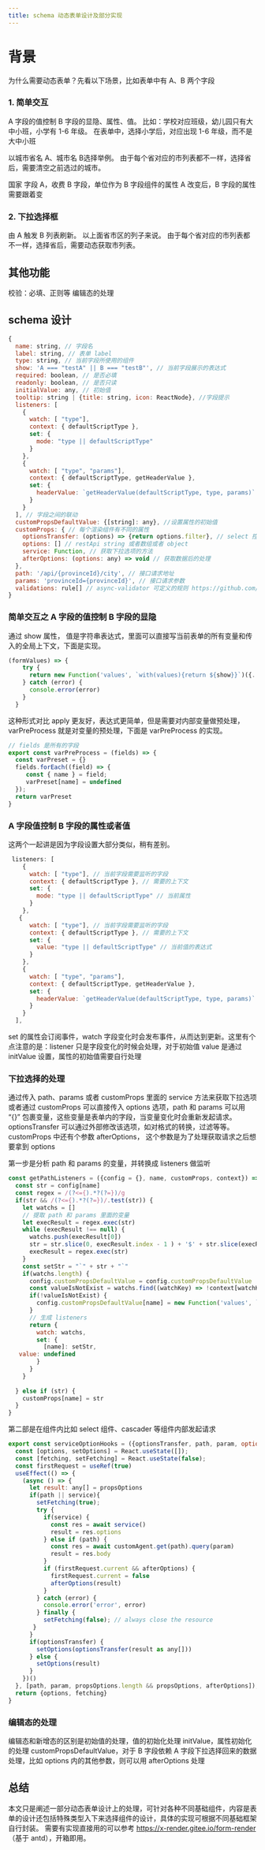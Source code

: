 ```yaml
---
title: schema 动态表单设计及部分实现
---
```

# 背景

为什么需要动态表单？先看以下场景，比如表单中有 A、B 两个字段

### 1. 简单交互

A 字段的值控制 B 字段的显隐、属性、值。
比如：学校对应班级，幼儿园只有大中小班，小学有 1-6 年级。
在表单中，选择小学后，对应出现 1-6 年级，而不是 大中小班

以城市省名 A、城市名 B选择举例。
由于每个省对应的市列表都不一样，选择省后，需要清空之前选过的城市。

国家 字段 A，收费 B 字段，单位作为 B 字段组件的属性
A 改变后，B 字段的属性需要跟着变

### 2. 下拉选择框

由 A 触发 B 列表刷新。
以上面省市区的列子来说。
由于每个省对应的市列表都不一样，选择省后，需要动态获取市列表。

## 其他功能

校验：必填、正则等
编辑态的处理

## schema 设计

```javascript
{
  name: string, // 字段名
  label: string, // 表单 label
  type: string, // 当前字段所使用的组件
  show: 'A === "testA" || B === "testB"', // 当前字段展示的表达式
  required: boolean, // 是否必填
  readonly: boolean, // 是否只读
  initialValue: any, // 初始值
  tooltip: string | {title: string, icon: ReactNode}, //字段提示
  listeners: [
    {
      watch: [ "type"],
      context: { defaultScriptType },
      set: {
        mode: "type || defaultScriptType"
      }
    },
    {
      watch: [ "type", "params"],
      context: { defaultScriptType, getHeaderValue },
      set: {
        headerValue: `getHeaderValue(defaultScriptType, type, params)`
      }
    }
  ], // 字段之间的联动
  customPropsDefaultValue: {[string]: any}, //设置属性的初始值
  customProps: { // 每个渲染组件有不同的属性
    optionsTransfer: (options) => {return options.filter}, // select 控件属性，过滤或者字段处理, 一般在 custom-component-map 里定义
    options: [] // restApi string 或者数组或者 object
    service: Function, // 获取下拉选项的方法
    afterOptions: (options: any) => void // 获取数据后的处理
  },
  path: '/api/{provinceId}/city', // 接口请求地址
  params: 'provinceId={provinceId}', // 接口请求参数
  validations: rule[] // async-validator 可定义的规则 https://github.com/yiminghe/async-validator
}
```

### 简单交互之 A 字段的值控制 B 字段的显隐

通过 show 属性， 值是字符串表达式，里面可以直接写当前表单的所有变量和传入的全局上下文，下面是实现。

```javascript
(formValues) => {
    try {
      return new Function('values', `with(values){return ${show}}`)({...varPreProcess(fields), ...formValues, ...globalContext})
    } catch (error) {
      console.error(error)
    }
  }
```

这种形式对比 apply 更友好，表达式更简单，但是需要对内部变量做预处理，varPreProcess 就是对变量的预处理，下面是 varPreProcess 的实现。

```javascript
// fields 是所有的字段
export const varPreProcess = (fields) => {
  const varPreset = {}
  fields.forEach((field) => {
     const { name } = field;
     varPreset[name] = undefined
  });
  return varPreset
}
```

### A 字段值控制 B 字段的属性或者值

这两个一起讲是因为字段设置大部分类似，稍有差别。

```javascript
 listeners: [
    {
      watch: [ "type"], // 当前字段需要监听的字段
      context: { defaultScriptType }, // 需要的上下文
      set: {
        mode: "type || defaultScriptType" // 当前属性
      }
    },
   {
      watch: [ "type"], // 当前字段需要监听的字段
      context: { defaultScriptType }, // 需要的上下文
      set: {
        value: "type || defaultScriptType" // 当前值的表达式
      }
    },
    {
      watch: [ "type", "params"],
      context: { defaultScriptType, getHeaderValue },
      set: {
        headerValue: `getHeaderValue(defaultScriptType, type, params)`
      }
    }
  ],
```

set 的属性会订阅事件，watch 字段变化时会发布事件，从而达到更新。这里有个点注意的是：listener 只是字段变化的时候会处理，对于初始值 value 是通过 initValue 设置，属性的初始值需要自行处理

### 下拉选择的处理

通过传入 path、params 或者 customProps 里面的 service 方法来获取下拉选项或者通过 customProps 可以直接传入 options 选项，path 和 params 可以用 “{}” 包裹变量，这些变量是表单内的字段，当变量变化时会重新发起请求。
optionsTransfer 可以通过外部修改该选项，如对格式的转换，过滤等等。
customProps 中还有个参数 afterOptions， 这个参数是为了处理获取请求之后想要拿到 options

第一步是分析 path 和 params 的变量，并转换成 listeners 做监听

```javascript
const getPathListeners = ({config = {}, name, customProps, context}) => {
  const str = config[name]
  const regex = /(?<={).*?(?=})/g
  if(str && /(?<={).*?(?=})/.test(str)) {
    let watchs = []
    // 提取 path 和 params 里面的变量
    let execResult = regex.exec(str)
    while (execResult !== null) {
      watchs.push(execResult[0])
      str = str.slice(0, execResult.index - 1 ) + '$' + str.slice(execResult.index - 1)
      execResult = regex.exec(str)
    }
    const setStr = "`" + str + "`"
    if(watchs.length) {
      config.customPropsDefaultValue = config.customPropsDefaultValue || {}
      const valueIsNotExist = watchs.find((watchKey) => !context[watchKey]) 
      if(!valueIsNotExist) {
        config.customPropsDefaultValue[name] = new Function('values', `with(values){return ${setStr}}`)(context);
      }
      // 生成 listeners
      return {
        watch: watchs,
        set: {
          [name]: setStr,
   value: undefined
        }
      }
    }
    
  } else if (str) {
    customProps[name] = str
  }
}

```

第二部是在组件内比如 select 组件、cascader 等组件内部发起请求

```javascript
export const serviceOptionHooks = ({optionsTransfer, path, param, options: propsOptions = [], afterOptions, service}: IServiceOptionParam) => {
  const [options, setOptions] = React.useState([]);
  const [fetching, setFetching] = React.useState(false);
  const firstRequest = useRef(true)
  useEffect(() => {
    (async () => {
      let result: any[] = propsOptions
      if(path || service){
        setFetching(true);
        try {
          if(service) {
            const res = await service()
            result = res.options
          } else if (path) {
            const res = await customAgent.get(path).query(param)
            result = res.body
          }
          if (firstRequest.current && afterOptions) {
            firstRequest.current = false
            afterOptions(result)
          }
        } catch (error) {
          console.error('error', error)
        } finally {
          setFetching(false); // always close the resource
       }
      }
      if(optionsTransfer) {
        setOptions(optionsTransfer(result as any[]))
      } else { 
        setOptions(result)
      }
    })()
  }, [path, param, propsOptions.length && propsOptions, afterOptions]);
  return {options, fetching}
}
```

### 编辑态的处理

编辑态和新增态的区别是初始值的处理，值的初始化处理 initValue，属性初始化的处理 customPropsDefaultValue，对于 B 字段依赖 A 字段下拉选择回来的数据处理，比如 options 内的其他参数，则可以用 afterOptions 处理

## 总结

本文只是阐述一部分动态表单设计上的处理，可针对各种不同基础组件，内容是表单的设计还包括特殊类型入下来选择组件的设计，具体的实现可根据不同基础框架自行封装。
需要有实现直接用的可以参考 <https://x-render.gitee.io/form-render>（基于 antd），开箱即用。
